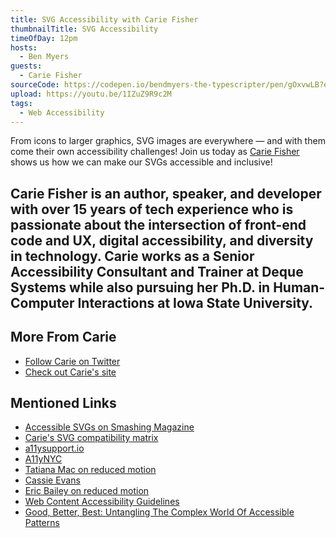 ```yaml
---
title: SVG Accessibility with Carie Fisher
thumbnailTitle: SVG Accessibility
timeOfDay: 12pm
hosts:
  - Ben Myers
guests:
  - Carie Fisher
sourceCode: https://codepen.io/bendmyers-the-typescripter/pen/gOxvwLB?editors=1100
upload: https://youtu.be/1IZuZ9R9c2M
tags:
  - Web Accessibility
---
```


From icons to larger graphics, SVG images are everywhere — and with them come their own accessibility challenges! Join us today as [Carie Fisher](https://twitter.com/cariefisher) shows us how we can make our SVGs accessible and inclusive!

Carie Fisher is an author, speaker, and developer with over 15 years of tech experience who is passionate about the intersection of front-end code and UX, digital accessibility, and diversity in technology. Carie works as a Senior Accessibility Consultant and Trainer at Deque Systems while also pursuing her Ph.D. in Human-Computer Interactions at Iowa State University.
---

## More From Carie

- [Follow Carie on Twitter](https://twitter.com/cariefisher)
- [Check out Carie's site](https://cariefisher.com)

## Mentioned Links

- [Accessible SVGs on Smashing Magazine](https://www.smashingmagazine.com/2021/05/accessible-svg-patterns-comparison/)
- [Carie's SVG compatibility matrix](https://codepen.io/cariefisher/pen/QWpjded)
- [a11ysupport.io](https://a11ysupport.io)
- [A11yNYC](https://www.meetup.com/A11yNYC/events/280927915/)
- [Tatiana Mac on reduced motion](https://www.tatianamac.com/posts/prefers-reduced-motion/)
- [Cassie Evans](https://www.cassie.codes/)
- [Eric Bailey on reduced motion](https://css-tricks.com/revisiting-prefers-reduced-motion-the-reduced-motion-media-query/)
- [Web Content Accessibility Guidelines](https://www.w3.org/TR/WCAG21/)
- [Good, Better, Best: Untangling The Complex World Of Accessible Patterns](https://www.smashingmagazine.com/2021/03/good-better-best-untangling-complex-world-accessible-patterns/)